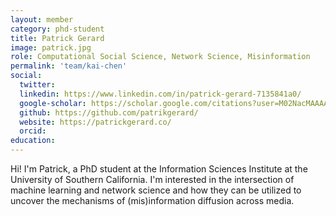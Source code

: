 ```yaml
---
layout: member
category: phd-student
title: Patrick Gerard
image: patrick.jpg
role: Computational Social Science, Network Science, Misinformation
permalink: 'team/kai-chen'
social:
  twitter: 
  linkedin: https://www.linkedin.com/in/patrick-gerard-7135841a0/
  google-scholar: https://scholar.google.com/citations?user=M02NacMAAAAJ&hl=en
  github: https://github.com/patrikgerard/
  website: https://patrickgerard.co/
  orcid:
education:
---
```


Hi! I'm Patrick, a PhD student at the Information Sciences Institute at the University of Southern California. I'm interested in the intersection of machine learning and network science and how they can be utilized to uncover the mechanisms of (mis)information diffusion across media.
